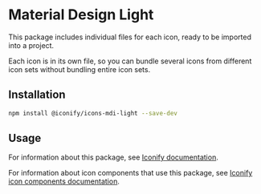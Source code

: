 # Material Design Light

This package includes individual files for each icon, ready to be imported into a project.

Each icon is in its own file, so you can bundle several icons from different icon sets without bundling entire icon sets.

## Installation

```bash
npm install @iconify/icons-mdi-light --save-dev
```

## Usage

For information about this package, see [Iconify documentation](https://docs.iconify.design/icons/icons.html).

For information about icon components that use this package, see [Iconify icon components documentation](https://docs.iconify.design/icon-components/).
